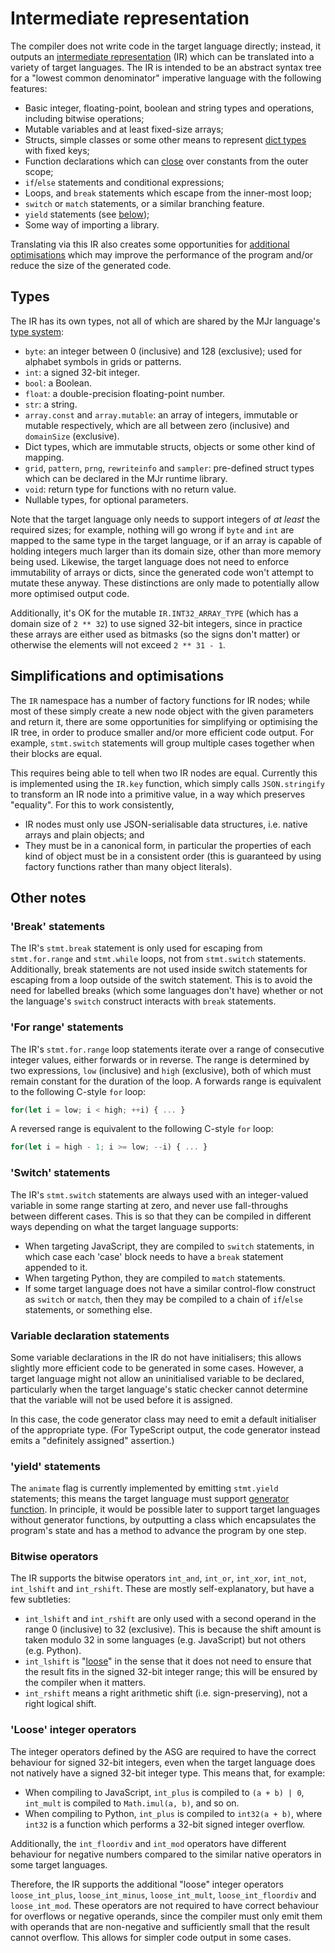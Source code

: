 # Intermediate representation

The compiler does not write code in the target language directly; instead, it outputs an [intermediate representation](https://en.wikipedia.org/wiki/Intermediate_representation) (IR) which can be translated into a variety of target languages. The IR is intended to be an abstract syntax tree for a "lowest common denominator" imperative language with the following features:

- Basic integer, floating-point, boolean and string types and operations, including bitwise operations;
- Mutable variables and at least fixed-size arrays;
- Structs, simple classes or some other means to represent [dict types](../doc/types.md#dict-types) with fixed keys;
- Function declarations which can [close](https://en.wikipedia.org/wiki/Closure_(computer_programming)) over constants from the outer scope;
- `if`/`else` statements and conditional expressions;
- Loops, and `break` statements which escape from the inner-most loop;
- `switch` or `match` statements, or a similar branching feature.
- `yield` statements (see [below](#yield-statements));
- Some way of importing a library.

Translating via this IR also creates some opportunities for [additional optimisations](#simplifications-and-optimisations) which may improve the performance of the program and/or reduce the size of the generated code.


## Types

The IR has its own types, not all of which are shared by the MJr language's [type system](../doc/types.md):

- `byte`: an integer between 0 (inclusive) and 128 (exclusive); used for alphabet symbols in grids or patterns.
- `int`: a signed 32-bit integer.
- `bool`: a Boolean.
- `float`: a double-precision floating-point number.
- `str`: a string.
- `array.const` and `array.mutable`: an array of integers, immutable or mutable respectively, which are all between zero (inclusive) and `domainSize` (exclusive).
- Dict types, which are immutable structs, objects or some other kind of mapping.
- `grid`, `pattern`, `prng`, `rewriteinfo` and `sampler`: pre-defined struct types which can be declared in the MJr runtime library.
- `void`: return type for functions with no return value.
- Nullable types, for optional parameters.

Note that the target language only needs to support integers of *at least* the required sizes; for example, nothing will go wrong if `byte` and `int` are mapped to the same type in the target language, or if an array is capable of holding integers much larger than its domain size, other than more memory being used. Likewise, the target language does not need to enforce immutability of arrays or dicts, since the generated code won't attempt to mutate these anyway. These distinctions are only made to potentially allow more optimised output code.

Additionally, it's OK for the mutable `IR.INT32_ARRAY_TYPE` (which has a domain size of `2 ** 32`) to use signed 32-bit integers, since in practice these arrays are either used as bitmasks (so the signs don't matter) or otherwise the elements will not exceed `2 ** 31 - 1`.


## Simplifications and optimisations

The `IR` namespace has a number of factory functions for IR nodes; while most of these simply create a new node object with the given parameters and return it, there are some opportunities for simplifying or optimising the IR tree, in order to produce smaller and/or more efficient code output. For example, `stmt.switch` statements will group multiple cases together when their blocks are equal.

This requires being able to tell when two IR nodes are equal. Currently this is implemented using the `IR.key` function, which simply calls `JSON.stringify` to transform an IR node into a primitive value, in a way which preserves "equality". For this to work consistently,

- IR nodes must only use JSON-serialisable data structures, i.e. native arrays and plain objects; and
- They must be in a canonical form, in particular the properties of each kind of object must be in a consistent order (this is guaranteed by using factory functions rather than many object literals).


## Other notes

### 'Break' statements

The IR's `stmt.break` statement is only used for escaping from `stmt.for.range` and `stmt.while` loops, not from `stmt.switch` statements. Additionally, break statements are not used inside switch statements for escaping from a loop outside of the switch statement. This is to avoid the need for labelled breaks (which some languages don't have) whether or not the language's `switch` construct interacts with `break` statements.

### 'For range' statements

The IR's `stmt.for.range` loop statements iterate over a range of consecutive integer values, either forwards or in reverse. The range is determined by two expressions, `low` (inclusive) and `high` (exclusive), both of which must remain constant for the duration of the loop. A forwards range is equivalent to the following C-style `for` loop:

```js
for(let i = low; i < high; ++i) { ... }
```

A reversed range is equivalent to the following C-style `for` loop:

```js
for(let i = high - 1; i >= low; --i) { ... }
```

### 'Switch' statements

The IR's `stmt.switch` statements are always used with an integer-valued variable in some range starting at zero, and never use fall-throughs between different cases. This is so that they can be compiled in different ways depending on what the target language supports:

- When targeting JavaScript, they are compiled to `switch` statements, in which case each 'case' block needs to have a `break` statement appended to it.
- When targeting Python, they are compiled to `match` statements.
- If some target language does not have a similar control-flow construct as `switch` or `match`, then they may be compiled to a chain of `if`/`else` statements, or something else.

### Variable declaration statements

Some variable declarations in the IR do not have initialisers; this allows slightly more efficient code to be generated in some cases. However, a target language might not allow an uninitialised variable to be declared, particularly when the target language's static checker cannot determine that the variable will not be used before it is assigned.

In this case, the code generator class may need to emit a default initialiser of the appropriate type. (For TypeScript output, the code generator instead emits a "definitely assigned" assertion.)

### 'yield' statements

The `animate` flag is currently implemented by emitting `stmt.yield` statements; this means the target language must support [generator function](https://en.wikipedia.org/wiki/Generator_(computer_programming)). In principle, it would be possible later to support target languages without generator functions, by outputting a class which encapsulates the program's state and has a method to advance the program by one step.

### Bitwise operators

The IR supports the bitwise operators `int_and`, `int_or`, `int_xor`, `int_not`, `int_lshift` and `int_rshift`. These are mostly self-explanatory, but have a few subtleties:

- `int_lshift` and `int_rshift` are only used with a second operand in the range 0 (inclusive) to 32 (exclusive). This is because the shift amount is taken modulo 32 in some languages (e.g. JavaScript) but not others (e.g. Python).
- `int_lshift` is "[loose](#loose-integer-operators)" in the sense that it does not need to ensure that the result fits in the signed 32-bit integer range; this will be ensured by the compiler when it matters.
- `int_rshift` means a right arithmetic shift (i.e. sign-preserving), not a right logical shift.

### 'Loose' integer operators

The integer operators defined by the ASG are required to have the correct behaviour for signed 32-bit integers, even when the target language does not natively have a signed 32-bit integer type. This means that, for example:

- When compiling to JavaScript, `int_plus` is compiled to `(a + b) | 0`, `int_mult` is compiled to `Math.imul(a, b)`, and so on.
- When compiling to Python, `int_plus` is compiled to `int32(a + b)`, where `int32` is a function which performs a 32-bit signed integer overflow.

Additionally, the `int_floordiv` and `int_mod` operators have different behaviour for negative numbers compared to the similar native operators in some target languages.

Therefore, the IR supports the additional "loose" integer operators `loose_int_plus`, `loose_int_minus`, `loose_int_mult`, `loose_int_floordiv` and `loose_int_mod`. These operators are not required to have correct behaviour for overflows or negative operands, since the compiler must only emit them with operands that are non-negative and sufficiently small that the result cannot overflow. This allows for simpler code output in some cases.
